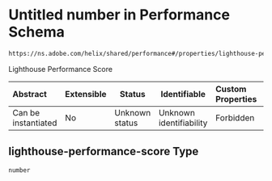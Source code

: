# Untitled number in Performance Schema

```txt
https://ns.adobe.com/helix/shared/performance#/properties/lighthouse-performance-score
```

Lighthouse Performance Score


| Abstract            | Extensible | Status         | Identifiable            | Custom Properties | Additional Properties | Access Restrictions | Defined In                                                                  |
| :------------------ | ---------- | -------------- | ----------------------- | :---------------- | --------------------- | ------------------- | --------------------------------------------------------------------------- |
| Can be instantiated | No         | Unknown status | Unknown identifiability | Forbidden         | Allowed               | none                | [performance.schema.json\*](performance.schema.json "open original schema") |

## lighthouse-performance-score Type

`number`
